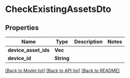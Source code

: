 # CheckExistingAssetsDto

## Properties

Name | Type | Description | Notes
------------ | ------------- | ------------- | -------------
**device_asset_ids** | **Vec<String>** |  | 
**device_id** | **String** |  | 

[[Back to Model list]](../README.md#documentation-for-models) [[Back to API list]](../README.md#documentation-for-api-endpoints) [[Back to README]](../README.md)


